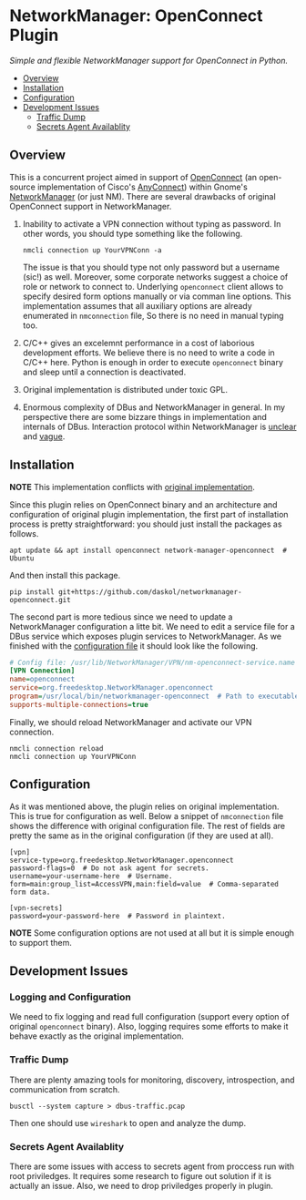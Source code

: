 # NetworkManager: OpenConnect Plugin

*Simple and flexible NetworkManager support for OpenConnect in Python.*

- [Overview](#overview)
- [Installation](#installation)
- [Configuration](#configuration)
- [Development Issues](#development-Issues)
  - [Traffic Dump](#traffic-dump)
  - [Secrets Agent Availablity](#secrets-agent-availablity)

## Overview

This is a concurrent project aimed in support of [OpenConnect][2] (an
open-source implementation of Cisco's [AnyConnect][1]) within Gnome's
[NetworkManager][4] (or just NM). There are several drawbacks of original
OpenConnect support in NetworkManager.

1. Inability to activate a VPN connection without typing as password. In other
   words, you should type something like the following.

   ```shell
   nmcli connection up YourVPNConn -a
   ```

   The issue is that you should type not only password but a username (sic!) as
   well. Moreover, some corporate networks suggest a choice of role or network
   to connect to. Underlying `openconnect` client allows to specify desired
   form options manually or via comman line options. This implementation
   assumes that all auxiliary options are already enumerated in `nmconnection`
   file, So there is no need in manual typing too.
2. C/C++ gives an excelemnt performance in a cost of laborious development
   efforts. We believe there is no need to write a code in C/C++ here. Python
   is enough in order to execute `openconnect` binary and sleep until a
   connection is deactivated.
3. Original implementation is distributed under toxic GPL.
4. Enormous complexity of DBus and NetworkManager in general. In my perspective
   there are some bizzare things in implementation and internals of DBus.
   Interaction protocol within NetworkManager is [unclear][6] and [vague][7].

## Installation

**NOTE** This implementation conflicts with [original implementation][5].

Since this plugin relies on OpenConnect binary and an architecture and
configuration of original plugin implementation, the first part of installation
process is pretty straightforward: you should just install the packages as
follows.

```shell
apt update && apt install openconnect network-manager-openconnect  # Ubuntu
```

And then install this package.

```shell
pip install git+https://github.com/daskol/networkmanager-openconnect.git
```

The second part is more tedious since we need to update a NetworkManager
configuration a litte bit. We need to edit a service file for a DBus service
which exposes plugin services to NetworkManager. As we finished with the
[configuration file](nm-openconnect-service.name) it should look like the
following.

```ini
# Config file: /usr/lib/NetworkManager/VPN/nm-openconnect-service.name
[VPN Connection]
name=openconnect
service=org.freedesktop.NetworkManager.openconnect
program=/usr/local/bin/networkmanager-openconnect  # Path to executable.
supports-multiple-connections=true
```

Finally, we should reload NetworkManager and activate our VPN connection.

```shell
nmcli connection reload
nmcli connection up YourVPNConn
```

## Configuration

As it was mentioned above, the plugin relies on original implementation. This
is true for configuration as well. Below a snippet of `nmconnection` file shows
the difference with original configuration file. The rest of fields are pretty
the same as in the original configuration (if they are used at all).

```
[vpn]
service-type=org.freedesktop.NetworkManager.openconnect
password-flags=0  # Do not ask agent for secrets.
username=your-username-here  # Username.
form=main:group_list=AccessVPN,main:field=value  # Comma-separated form data.

[vpn-secrets]
password=your-password-here  # Password in plaintext.
```

**NOTE** Some configuration options are not used at all but it is simple enough
to support them.

## Development Issues

### Logging and Configuration

We need to fix logging and read full configuration (support every option of
original `openconnect` binary). Also, logging requires some efforts to make it
behave exactly as the original implementation.

### Traffic Dump

There are plenty amazing tools for monitoring, discovery, introspection, and
communication from scratch.

```shell
busctl --system capture > dbus-traffic.pcap
```

Then one should use `wireshark` to open and analyze the dump.

### Secrets Agent Availablity

There are some issues with access to secrets agent from proccess run with root
priviledges. It requires some research to figure out solution if it is actually
an issue. Also, we need to drop priviledges properly in plugin.

[1]: https://www.cisco.com/c/ru_ru/index.html
[2]: https://github.com/openconnect
[3]: https://www.gnome.org/
[4]: https://networkmanager.dev/
[5]: https://gitlab.gnome.org/GNOME/NetworkManager-openconnect
[6]: https://people.redhat.com/dcbw/NetworkManager/NetworkManager%20DBUS%20API.txt
[7]: https://bugzilla.redhat.com/show_bug.cgi?id=710552
[8]: https://people.freedesktop.org/~lkundrak/nm-docs/gdbus-org.freedesktop.NetworkManager.VPN.Plugin.html
